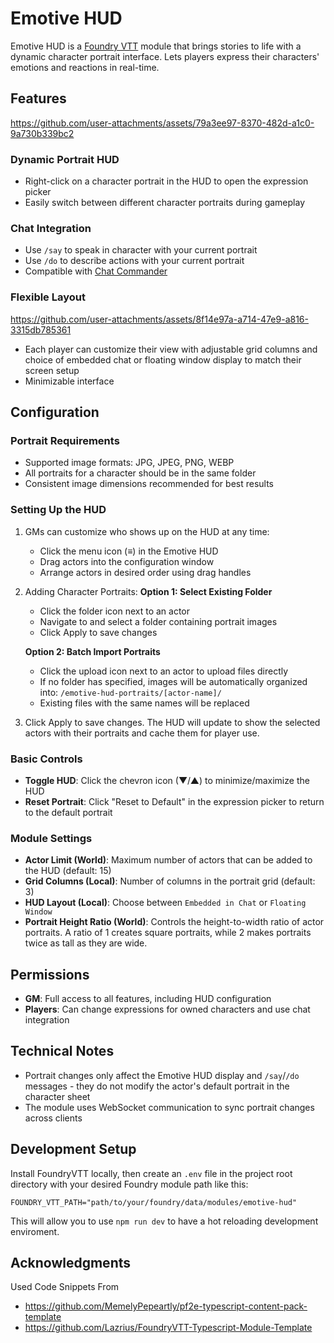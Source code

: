 # Emotive HUD

Emotive HUD is a [Foundry VTT](https://foundryvtt.com) module that brings stories to life with a dynamic character portrait interface. Lets players express their characters' emotions and reactions in real-time.

## Features

https://github.com/user-attachments/assets/79a3ee97-8370-482d-a1c0-9a730b339bc2

### Dynamic Portrait HUD

- Right-click on a character portrait in the HUD to open the expression picker
- Easily switch between different character portraits during gameplay

### Chat Integration

- Use `/say` to speak in character with your current portrait
- Use `/do` to describe actions with your current portrait
- Compatible with [Chat Commander](https://foundryvtt.com/packages/_chatcommands/)

### Flexible Layout

https://github.com/user-attachments/assets/8f14e97a-a714-47e9-a816-3315db785361

- Each player can customize their view with adjustable grid columns and choice of embedded chat or floating window display to match their screen setup
- Minimizable interface 

## Configuration

### Portrait Requirements

- Supported image formats: JPG, JPEG, PNG, WEBP
- All portraits for a character should be in the same folder
- Consistent image dimensions recommended for best results

### Setting Up the HUD

1. GMs can customize who shows up on the HUD at any time:
   - Click the menu icon (≡) in the Emotive HUD
   - Drag actors into the configuration window
   - Arrange actors in desired order using drag handles

2. Adding Character Portraits:
   **Option 1: Select Existing Folder**
   - Click the folder icon next to an actor
   - Navigate to and select a folder containing portrait images
   - Click Apply to save changes

   **Option 2: Batch Import Portraits**
   - Click the upload icon next to an actor to upload files directly
   - If no folder has specified, images will be automatically organized into: `/emotive-hud-portraits/[actor-name]/`
   - Existing files with the same names will be replaced

3. Click Apply to save changes. The HUD will update to show the selected actors with their portraits and cache them for player use.

### Basic Controls

- **Toggle HUD**: Click the chevron icon (▼/▲) to minimize/maximize the HUD
- **Reset Portrait**: Click "Reset to Default" in the expression picker to return to the default portrait

### Module Settings
- **Actor Limit (World)**: Maximum number of actors that can be added to the HUD (default: 15)
- **Grid Columns (Local)**: Number of columns in the portrait grid (default: 3)
- **HUD Layout (Local)**: Choose between `Embedded in Chat` or `Floating Window`
- **Portrait Height Ratio (World)**: Controls the height-to-width ratio of actor portraits. A ratio of 1 creates square portraits, while 2 makes portraits twice as tall as they are wide.

## Permissions

- **GM**: Full access to all features, including HUD configuration
- **Players**: Can change expressions for owned characters and use chat integration

## Technical Notes

- Portrait changes only affect the Emotive HUD display and `/say`/`/do` messages - they do not modify the actor's default portrait in the character sheet
- The module uses WebSocket communication to sync portrait changes across clients

## Development Setup

Install FoundryVTT locally, then create an `.env` file in the project root directory with your desired Foundry module path like this:

`FOUNDRY_VTT_PATH="path/to/your/foundry/data/modules/emotive-hud"`

This will allow you to use `npm run dev` to have a hot reloading development enviroment.

## Acknowledgments
Used Code Snippets From
- https://github.com/MemelyPepeartly/pf2e-typescript-content-pack-template
- https://github.com/Lazrius/FoundryVTT-Typescript-Module-Template

